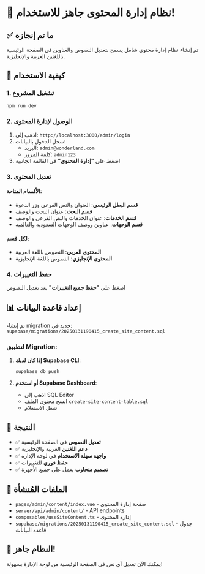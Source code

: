 # 🎉 نظام إدارة المحتوى جاهز للاستخدام!

## ✅ ما تم إنجازه

تم إنشاء نظام إدارة محتوى شامل يسمح بتعديل النصوص والعناوين في الصفحة الرئيسية باللغتين العربية والإنجليزية.

## 🚀 كيفية الاستخدام

### 1. **تشغيل المشروع**
```bash
npm run dev
```

### 2. **الوصول لإدارة المحتوى**
1. اذهب إلى: `http://localhost:3000/admin/login`
2. سجل الدخول بالبيانات:
   - البريد: `admin@wonderland.com`
   - كلمة المرور: `admin123`
3. اضغط على **"إدارة المحتوى"** في القائمة الجانبية

### 3. **تعديل المحتوى**

#### الأقسام المتاحة:
- **قسم البطل الرئيسي**: العنوان والنص الفرعي وزر الدعوة
- **قسم البحث**: عنوان البحث والوصف  
- **قسم الخدمات**: عنوان الخدمات والنص الفرعي والوصف
- **قسم الوجهات**: عناوين ووصف الوجهات السعودية والعالمية

#### لكل قسم:
- **المحتوى العربي**: النصوص باللغة العربية
- **المحتوى الإنجليزي**: النصوص باللغة الإنجليزية

### 4. **حفظ التغييرات**
اضغط على **"حفظ جميع التغييرات"** بعد تعديل النصوص

## 📊 إعداد قاعدة البيانات

تم إنشاء migration جديد في:
`supabase/migrations/20250131190415_create_site_content.sql`

### لتطبيق Migration:
1. **إذا كان لديك Supabase CLI**:
   ```bash
   supabase db push
   ```

2. **أو استخدم Supabase Dashboard**:
   - اذهب إلى SQL Editor
   - انسخ محتوى الملف `create-site-content-table.sql`
   - شغل الاستعلام

## 🎯 النتيجة

- ✅ **تعديل النصوص** في الصفحة الرئيسية
- ✅ **دعم اللغتين** العربية والإنجليزية
- ✅ **واجهة سهلة الاستخدام** في لوحة الإدارة
- ✅ **حفظ فوري** للتغييرات
- ✅ **تصميم متجاوب** يعمل على جميع الأجهزة

## 🔧 الملفات المُنشأة

- `pages/admin/content/index.vue` - صفحة إدارة المحتوى
- `server/api/admin/content/` - API endpoints
- `composables/useSiteContent.ts` - إدارة المحتوى
- `supabase/migrations/20250131190415_create_site_content.sql` - جدول قاعدة البيانات

## 🎉 النظام جاهز!

يمكنك الآن تعديل أي نص في الصفحة الرئيسية من لوحة الإدارة بسهولة!
